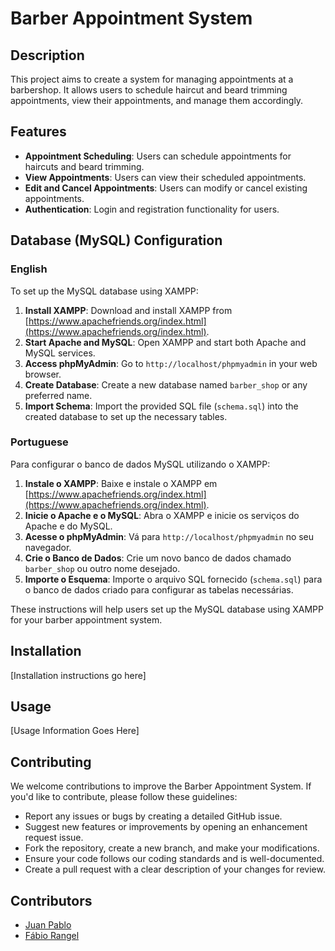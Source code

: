 # Barber Appointment System

## Description

This project aims to create a system for managing appointments at a barbershop. It allows users to schedule haircut and beard trimming appointments, view their appointments, and manage them accordingly.

## Features

- **Appointment Scheduling**: Users can schedule appointments for haircuts and beard trimming.
- **View Appointments**: Users can view their scheduled appointments.
- **Edit and Cancel Appointments**: Users can modify or cancel existing appointments.
- **Authentication**: Login and registration functionality for users.

## Database (MySQL) Configuration

### English

To set up the MySQL database using XAMPP:

1. **Install XAMPP**: Download and install XAMPP from [https://www.apachefriends.org/index.html](https://www.apachefriends.org/index.html).
2. **Start Apache and MySQL**: Open XAMPP and start both Apache and MySQL services.
3. **Access phpMyAdmin**: Go to `http://localhost/phpmyadmin` in your web browser.
4. **Create Database**: Create a new database named `barber_shop` or any preferred name.
5. **Import Schema**: Import the provided SQL file (`schema.sql`) into the created database to set up the necessary tables.

### Portuguese

Para configurar o banco de dados MySQL utilizando o XAMPP:

1. **Instale o XAMPP**: Baixe e instale o XAMPP em [https://www.apachefriends.org/index.html](https://www.apachefriends.org/index.html).
2. **Inicie o Apache e o MySQL**: Abra o XAMPP e inicie os serviços do Apache e do MySQL.
3. **Acesse o phpMyAdmin**: Vá para `http://localhost/phpmyadmin` no seu navegador.
4. **Crie o Banco de Dados**: Crie um novo banco de dados chamado `barber_shop` ou outro nome desejado.
5. **Importe o Esquema**: Importe o arquivo SQL fornecido (`schema.sql`) para o banco de dados criado para configurar as tabelas necessárias.

These instructions will help users set up the MySQL database using XAMPP for your barber appointment system.

## Installation

[Installation instructions go here]

## Usage

[Usage Information Goes Here]

## Contributing

We welcome contributions to improve the Barber Appointment System. If you'd like to contribute, please follow these guidelines:

- Report any issues or bugs by creating a detailed GitHub issue.
- Suggest new features or improvements by opening an enhancement request issue.
- Fork the repository, create a new branch, and make your modifications.
- Ensure your code follows our coding standards and is well-documented.
- Create a pull request with a clear description of your changes for review.

## Contributors

- [Juan Pablo](https://github.com/pablobdss)
- [Fábio Rangel ](https://github.com/fabiords07)


